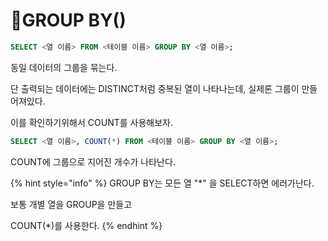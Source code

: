 # GROUP BY()

```sql
SELECT <열 이름> FROM <테이블 이름> GROUP BY <열 이름>;
```

동일 데이터의 그룹을 묶는다.

단 출력되는 데이터에는 DISTINCT처럼 중복된 열이 나타나는데, 실제론 그룹이 만들어져있다.

이를 확인하기위해서 COUNT를 사용해보자.

```sql
SELECT <열 이름>, COUNT(*) FROM <테이블 이름> GROUP BY <열 이름>;
```

COUNT에 그룹으로 지어진 개수가 나타난다.



{% hint style="info" %}
GROUP BY는 모든 열 "\*" 을 SELECT하면 에러가난다.

보통 개별 열을 GROUP을 만들고

COUNT(\*)를 사용한다.
{% endhint %}


